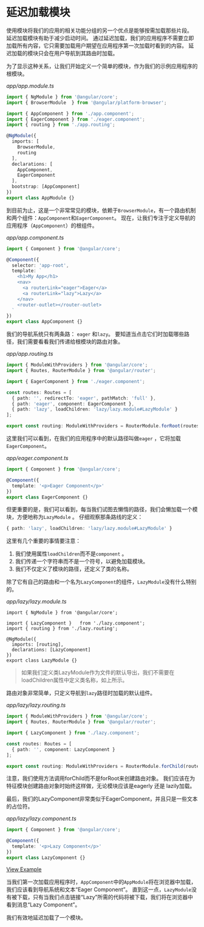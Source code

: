 # 延迟加载模块

使用模块将我们的应用的相关功能分组的另一个优点是能够按需加载那些片段。 延迟加载模块有助于减少启动时间。 通过延迟加载，我们的应用程序不需要立即加载所有内容，它只需要加载用户期望在应用程序第一次加载时看到的内容。 延迟加载的模块只会在用户导航到其路由时加载。

为了显示这种关系，让我们开始定义一个简单的模块，作为我们的示例应用程序的根模块。

*app/app.module.ts*

```typescript
import { NgModule } from '@angular/core';
import { BrowserModule  } from '@angular/platform-browser';

import { AppComponent } from './app.component';
import { EagerComponent } from './eager.component';
import { routing } from './app.routing';

@NgModule({
  imports: [
    BrowserModule,
    routing
  ],
  declarations: [
    AppComponent,
    EagerComponent
  ],
  bootstrap: [AppComponent]
})
export class AppModule {}
```

到目前为止，这是一个非常常见的模块，依赖于`BrowserModule`，有一个路由机制和两个组件：`AppComponent`和`EagerComponent`。 现在，让我们专注于定义导航的应用程序（`AppComponent`）的根组件。

*app/app.component.ts*

```typescript
import { Component } from '@angular/core';

@Component({
  selector: 'app-root',
  template: `
    <h1>My App</h1>
    <nav>
      <a routerLink="eager">Eager</a>
      <a routerLink="lazy">Lazy</a>
    </nav>
    <router-outlet></router-outlet>
  `
})
export class AppComponent {}
```

我们的导航系统只有两条路： `eager` 和`lazy`。 要知道当点击它们时加载哪些路径，我们需要看看我们传递给根模块的路由对象。

*app/app.routing.ts*

```typescript
import { ModuleWithProviders } from '@angular/core';
import { Routes, RouterModule } from '@angular/router';

import { EagerComponent } from './eager.component';

const routes: Routes = [
  { path: '', redirectTo: 'eager', pathMatch: 'full' },
  { path: 'eager', component: EagerComponent },
  { path: 'lazy', loadChildren: 'lazy/lazy.module#LazyModule' }
];

export const routing: ModuleWithProviders = RouterModule.forRoot(routes);
```

这里我们可以看到，在我们的应用程序中的默认路径叫做`eager` ，它将加载`EagerComponent`。

*app/eager.component.ts*

```typescript
import { Component } from '@angular/core';

@Component({
  template: '<p>Eager Component</p>'
})
export class EagerComponent {}
```

但更重要的是，我们可以看到，每当我们试图去懒惰的路径，我们会懒加载一个模块，方便地称为`LazyModule` 。 仔细观察那条路线的定义：

```typescript
{ path: 'lazy', loadChildren: 'lazy/lazy.module#LazyModule' }
```

这里有几个重要的事情要注意：

1. 我们使用属性`loadChildren`而不是`component` 。
2. 我们传递一个字符串而不是一个符号，以避免加载模块。
3. 我们不仅定义了模块的路径，还定义了类的名称。

除了它有自己的路由和一个名为`LazyComponent`的组件，`LazyModule`没有什么特别的。

*app/lazy/lazy.module.ts*

```
import { NgModule } from '@angular/core';

import { LazyComponent }   from './lazy.component';
import { routing } from './lazy.routing';

@NgModule({
  imports: [routing],
  declarations: [LazyComponent]
})
export class LazyModule {}

```

> 如果我们定义类LazyModule作为文件的默认导出，我们不需要在loadChildren属性中定义类名称，如上所示。

路由对象非常简单，只定义导航到`lazy`路径时加载的默认组件。

*app/lazy/lazy.routing.ts*

```typescript
import { ModuleWithProviders } from '@angular/core';
import { Routes, RouterModule } from '@angular/router';

import { LazyComponent } from './lazy.component';

const routes: Routes = [
  { path: '', component: LazyComponent }
];

export const routing: ModuleWithProviders = RouterModule.forChild(routes);
```

注意，我们使用方法调用forChild而不是forRoot来创建路由对象。 我们应该在为特征模块创建路由对象时始终这样做，无论模块应该是eagerly 还是 lazily加载。

最后，我们的LazyComponent非常类似于EagerComponent，并且只是一些文本的占位符。

*app/lazy/lazy.component.ts*

```typescript
import { Component } from '@angular/core';

@Component({
  template: '<p>Lazy Component</p>'
})
export class LazyComponent {}
```

[View Example](https://plnkr.co/edit/SGsAFpGhFX3vg3PysjnX?p=preview)

当我们第一次加载应用程序时，`AppComponent`中的`AppModule`将在浏览器中加载，我们应该看到导航系统和文本“Eager Component”。 直到这一点，`LazyModule`没有被下载，只有当我们点击链接“Lazy”所需的代码将被下载，我们将在浏览器中看到消息“Lazy Component”。

我们有效地延迟加载了一个模块。